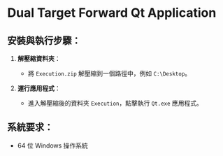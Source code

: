 # Dual Target Forward Qt Application

## 安裝與執行步驟：

1. **解壓縮資料夾**：
   - 將 `Execution.zip` 解壓縮到一個路徑中，例如 `C:\Desktop`。

2. **運行應用程式**：
   - 進入解壓縮後的資料夾 `Execution`，點擊執行 `Qt.exe` 應用程式。

## 系統要求：
- 64 位 Windows 操作系統
